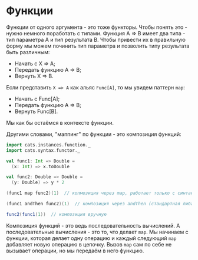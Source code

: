 # Функции

Функции от одного аргумента - это тоже функторы. Чтобы понять это - нужно немного поработать с типами. Функция A => B имеет два типа - тип параметра A и тип результата B. Чтобы привести их в правильную форму мы можем починить тип параметра и позволить типу результата быть различным:

- Начать с X => A;
- Передать функцию A => B;
- Вернуть X => B.

Если представить `X => A` как альяс `Func[A]`, то мы увидем паттерн `map`:

- Начать с Func[A];
- Передать функцию A => B;
- Вернуть Func[B].

Мы как бы остаёмся в контексте функции. 

Другими словами, "маппинг" по функции - это композиция функций:

```scala
import cats.instances.function._
import cats.syntax.functor._

val func1: Int => Double =
  (x: Int) => x.toDouble

val func2: Double => Double =
  (y: Double) => y * 2

(func1 map func2)(1)  // копмозиция через map, работает только с синтаксисом Functor-а

(func1 andThen func2)(1)  // композиция через andThen (стандартная либа Scala)

func2(func1(1))  // композиция вручную
```

Композиция функций - это ведь последовательность вычислений. А последовательные вычисления - это то, что делает `map`. Мы начинаем с функции, которая делает одну операцию и каждый следующий `map` добавляет новую операцию в цепочку. Вызов `map` сам по себе не вызывает операции, но мы передаём в него функцию. 